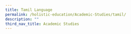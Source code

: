 ```yaml
---
title: Tamil Language
permalink: /holistic-education/Academic-Studies/tamil/
description: ""
third_nav_title: Academic Studies
---
```

